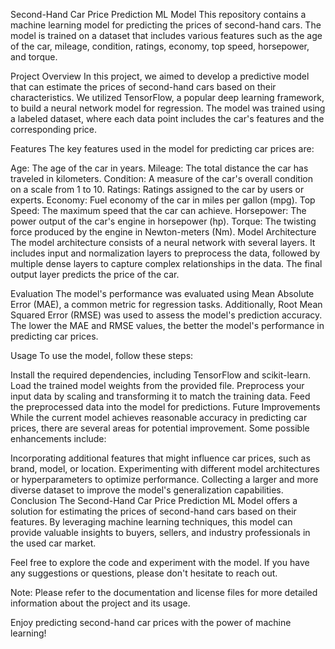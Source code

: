 Second-Hand Car Price Prediction ML Model
This repository contains a machine learning model for predicting the prices of second-hand cars. The model is trained on a dataset that includes various features such as the age of the car, mileage, condition, ratings, economy, top speed, horsepower, and torque.

Project Overview
In this project, we aimed to develop a predictive model that can estimate the prices of second-hand cars based on their characteristics. We utilized TensorFlow, a popular deep learning framework, to build a neural network model for regression. The model was trained using a labeled dataset, where each data point includes the car's features and the corresponding price.

Features
The key features used in the model for predicting car prices are:

Age: The age of the car in years.
Mileage: The total distance the car has traveled in kilometers.
Condition: A measure of the car's overall condition on a scale from 1 to 10.
Ratings: Ratings assigned to the car by users or experts.
Economy: Fuel economy of the car in miles per gallon (mpg).
Top Speed: The maximum speed that the car can achieve.
Horsepower: The power output of the car's engine in horsepower (hp).
Torque: The twisting force produced by the engine in Newton-meters (Nm).
Model Architecture
The model architecture consists of a neural network with several layers. It includes input and normalization layers to preprocess the data, followed by multiple dense layers to capture complex relationships in the data. The final output layer predicts the price of the car.

Evaluation
The model's performance was evaluated using Mean Absolute Error (MAE), a common metric for regression tasks. Additionally, Root Mean Squared Error (RMSE) was used to assess the model's prediction accuracy. The lower the MAE and RMSE values, the better the model's performance in predicting car prices.

Usage
To use the model, follow these steps:

Install the required dependencies, including TensorFlow and scikit-learn.
Load the trained model weights from the provided file.
Preprocess your input data by scaling and transforming it to match the training data.
Feed the preprocessed data into the model for predictions.
Future Improvements
While the current model achieves reasonable accuracy in predicting car prices, there are several areas for potential improvement. Some possible enhancements include:

Incorporating additional features that might influence car prices, such as brand, model, or location.
Experimenting with different model architectures or hyperparameters to optimize performance.
Collecting a larger and more diverse dataset to improve the model's generalization capabilities.
Conclusion
The Second-Hand Car Price Prediction ML Model offers a solution for estimating the prices of second-hand cars based on their features. By leveraging machine learning techniques, this model can provide valuable insights to buyers, sellers, and industry professionals in the used car market.

Feel free to explore the code and experiment with the model. If you have any suggestions or questions, please don't hesitate to reach out.

Note: Please refer to the documentation and license files for more detailed information about the project and its usage.

Enjoy predicting second-hand car prices with the power of machine learning!
